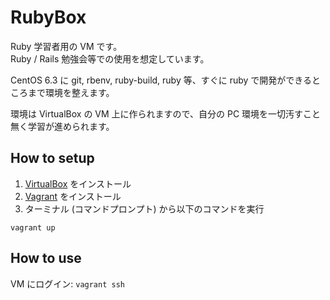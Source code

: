 # RubyBox
Ruby 学習者用の VM です。  
Ruby / Rails 勉強会等での使用を想定しています。

CentOS 6.3 に git, rbenv, ruby-build, ruby 等、すぐに ruby で開発ができるところまで環境を整えます。

環境は VirtualBox の VM 上に作られますので、自分の PC 環境を一切汚すこと無く学習が進められます。

## How to setup
1. [VirtualBox](https://www.virtualbox.org) をインストール
2. [Vagrant](http://www.vagrantup.com) をインストール
3. ターミナル (コマンドプロンプト) から以下のコマンドを実行

```
vagrant up
```

## How to use

VM にログイン: `vagrant ssh`

